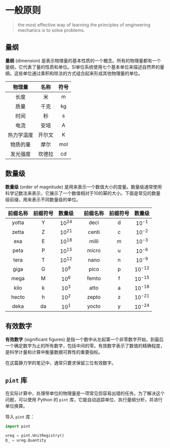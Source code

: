 # 一般原则

> the most effective way of learning the principles of engineering mechanics is to solve problems.

## 量纲

**量纲** (dimension) 是表示物理量的基本性质的一个概念。所有的物理量都有一个量纲，它代表了量的性质和单位。SI单位系统使用七个基本单位来描述自然界的量纲。这些单位通过乘积和除法的方式组合起来形成其他物理量的单位。

| 物理量 | 名称 | 符号 |
| :----: | :--: | :--: |
| 长度 | 米 | m |
| 质量 | 千克 | kg |
| 时间 | 秒 | s |
| 电流 | 安培 | A |
| 热力学温度 | 开尔文 | K |
| 物质的量 | 摩尔 | mol |
| 发光强度 | 坎德拉 | cd |

## 数量级

**数量级** (order of magnitude) 是用来表示一个数值大小的度量。数量级通常使用科学记数法来表示，它展示了一个数值相对于10的幂的大小。下面是常见的数量级前缀，用来表示不同数量级的单位。

| 前缀名称 | 前缀符号 | 数量级 || 前缀名称 | 前缀符号 | 数量级 |
| :--: | :--: | :--: | :--: | :--: | :--: | :--: |
| yotta | Y | 10<sup>24</sup> || deci | d | 10<sup>-1</sup> |
| zetta | Z | 10<sup>21</sup> || centi | c | 10<sup>-2</sup> |
| exa | E | 10<sup>18</sup> || milli | m | 10<sup>-3</sup> |
| peta | P | 10<sup>15</sup> || micro | u | 10<sup>-6</sup> |
| tera | T | 10<sup>12</sup> || nano | n | 10<sup>-9</sup> |
| giga | G | 10<sup>9</sup> || pico | p | 10<sup>-12</sup> |
| mega | M | 10<sup>6</sup> || femto | f | 10<sup>-15</sup> |
| kilo | k | 10<sup>3</sup> || atto | a | 10<sup>-18</sup> |
| hecto | h | 10<sup>2</sup> || zepto | z | 10<sup>-21</sup> |
| deka | da | 10<sup>1</sup> || yocto | y | 10<sup>-24</sup> |

## 有效数字

**有效数字** (significant figures) 是指一个数中从左起第一个非零数字开始，到最后一个确定数字为止的所有数字，包括中间的零。有效数字表示了数值的精确程度，是科学计量和计算中衡量数据可靠性的重要指标。

在这篇静力学的笔记中，通常只要求保留三位有效数字。

## `pint` 库

在实际计算中，处理带单位的物理量是一项常见但容易出错的任务。为了解决这个问题，可以使用 Python 的 `pint` 库，它能自动追踪单位、执行量纲分析，并进行单位换算。

导入 `pint` 库：

```Python
import pint

ureg = pint.UnitRegistry()
Q_ = ureg.Quantity
```
